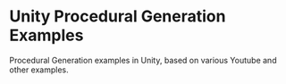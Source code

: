 # Unity Procedural Generation Examples

Procedural Generation examples in Unity, based on various Youtube and other examples.

